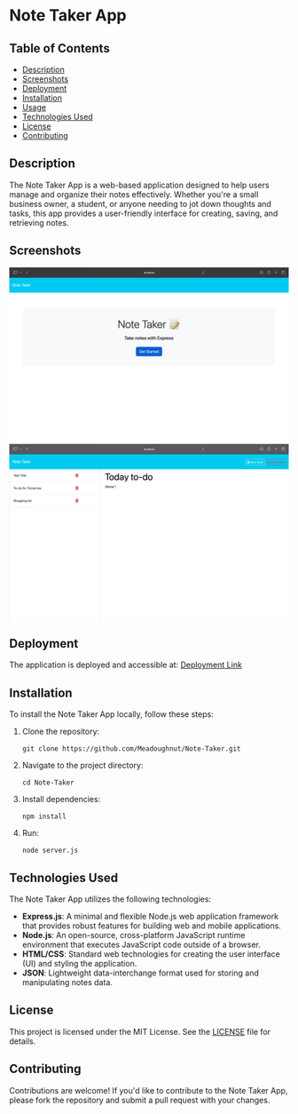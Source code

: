 # Note Taker App

## Table of Contents
- [Description](#description)
- [Screenshots](#screenshots)
- [Deployment](#deployment)
- [Installation](#installation)
- [Usage](#usage)
- [Technologies Used](#technologies-used)
- [License](#license)
- [Contributing](#contributing)


## Description
The Note Taker App is a web-based application designed to help users manage and organize their notes effectively. Whether you're a small business owner, a student, or anyone needing to jot down thoughts and tasks, this app provides a user-friendly interface for creating, saving, and retrieving notes.

## Screenshots
![Placeholder for screenshot](/public/assets/frontpage.png)
![Placeholder for screenshot](/public/assets/secondpage.png)

## Deployment
The application is deployed and accessible at: [Deployment Link](https://meadoughnut.github.io/Note-Taker/)

## Installation
To install the Note Taker App locally, follow these steps:

1. Clone the repository:
   ```
   git clone https://github.com/Meadoughnut/Note-Taker.git
   ```
2. Navigate to the project directory:
   ```
   cd Note-Taker
   ```
3. Install dependencies:
   ```
   npm install
   ```
4. Run:
   ```
   node server.js
   ```



## Technologies Used
The Note Taker App utilizes the following technologies:

- **Express.js**: A minimal and flexible Node.js web application framework that provides robust features for building web and mobile applications.
- **Node.js**: An open-source, cross-platform JavaScript runtime environment that executes JavaScript code outside of a browser.
- **HTML/CSS**: Standard web technologies for creating the user interface (UI) and styling the application.
- **JSON**: Lightweight data-interchange format used for storing and manipulating notes data.

## License
This project is licensed under the MIT License. See the [LICENSE](LICENSE) file for details.

## Contributing
Contributions are welcome! If you'd like to contribute to the Note Taker App, please fork the repository and submit a pull request with your changes.